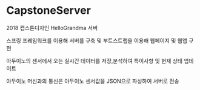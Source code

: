# CapstoneServer
2018 캡스톤디자인 HelloGrandma 서버

스프링 프레임워크를 이용해 서버를 구축 및 부트스트랩을 이용해 웹페이지 및 웹앱 구현

아두이노의 센서에서 오는 실시간 데이터를 저장,분석하여 특이사항 및 현재 상태 업데이트

아두이노 머신과의 통신은 아두이노 센서값을 JSON으로 파싱하여 서버로 전송
